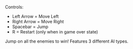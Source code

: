 Controls:
* Left Arrow = Move Left
* Right Arrow = Move Right
* Spacebar = Jump
* R = Restart (only when in game over state)

Jump on all the enemies to win! Features 3 different AI types.
